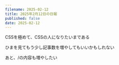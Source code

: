 ```yaml
---
filename: 2025-02-12
title: 2025年2月12日の日報
published: false
date: 2025-02-12
---
```


CSSを極めて、CSSの人になりたいまである

ひまを見てもう少し記事数を増やしてもいいかもしれない

あと、/の内容も増やしたい
